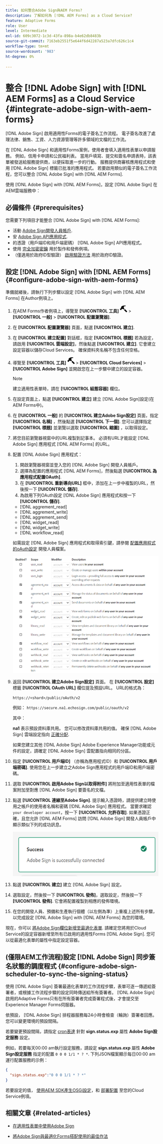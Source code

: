 ```yaml
---
title: 如何整合Adobe Sign與AEM Forms?
description: 了解如何為 [!DNL AEM Forms] as a Cloud Service?
feature: Adaptive Forms
role: User
level: Intermediate
exl-id: 609c3072-1c3d-43fa-898a-b4e62db8483b
source-git-commit: 7163eb2551f5e644f6d42287a523a7dfc626c1c4
workflow-type: tm+mt
source-wordcount: '983'
ht-degree: 0%

---
```


# 整合 [!DNL Adobe Sign] with [!DNL AEM Forms] as a Cloud Service  {#integrate-adobe-sign-with-aem-forms}

[!DNL Adobe Sign] 啟用適用性Forms的電子簽名工作流程。 電子簽名改進了處理法律、銷售、工資、人力資源管理等許多領域的文檔的工作流。

在 [!DNL Adobe Sign] 和適用性Forms案例，使用者會填入適用性表單以申請服務。 例如，信用卡申請和公民福利表。 當用戶填寫、提交和簽名申請表時，該表單被發送給服務提供商，以便採取進一步的行動。 服務提供商審核應用程式和使用 [!DNL Adobe Sign] 標籤已批准的應用程式。 若要啟用類似的電子簽名工作流程，您可以整合 [!DNL Adobe Sign] with [!DNL AEM Forms].

使用 [!DNL Adobe Sign] with [!DNL AEM Forms]，設定 [!DNL Adobe Sign] 在AEM雲端服務中：

## 必備條件 {#prerequisites}

您需要下列項目才能整合 [!DNL Adobe Sign] with [!DNL AEM Forms]:

* 活動 [Adobe Sign開發人員帳戶](https://acrobat.adobe.com/us/en/sign/developer-form.html).
* 安 [Adobe Sign API應用程式](https://www.adobe.io/apis/documentcloud/sign/docs.html#!adobedocs/adobe-sign/master/gstarted/create_app.md).
* 的憑證（用戶端ID和用戶端密碼） [!DNL Adobe Sign] API應用程式。
* 使用 [完全加密密鑰](https://experienceleague.adobe.com/docs/experience-manager-65/administering/security/security-checklist.html?lang=en#make-sure-you-properly-replicate-encryption-keys-when-needed) 用於製作和發佈例項。
* （僅適用於政府ID型驗證） [啟用驗證方法](https://helpx.adobe.com/sign/using/adobesign-authentication-government-id.html#AuditReport) 用於政府ID驗證。

## 設定 [!DNL Adobe Sign] with [!DNL AEM Forms] {#configure-adobe-sign-with-aem-forms}

準備就緒後，請執行下列步驟以設定 [!DNL Adobe Sign] with [!DNL AEM Forms] 在Author例項上。

1. 在AEM Forms作者例項上，導覽至 **[!UICONTROL 工具]** ![錘](assets/hammer.png) > **[!UICONTROL 一般]** > **[!UICONTROL 配置瀏覽器]**.
1. 在 **[!UICONTROL 配置瀏覽器]** 頁面，點選 **[!UICONTROL 建立]**.
1. 在 **[!UICONTROL 建立配置]** 對話框，指定 **[!UICONTROL 標題]** 若為設定，請啟用 **[!UICONTROL 雲端設定]**，然後點選 **[!UICONTROL 建立]**. 它會建立設定容器以儲存Cloud Services。 確保資料夾名稱不包含任何空格。
1. 導覽至 **[!UICONTROL 工具]** ![錘](assets/hammer.png) > **[!UICONTROL Cloud Services]** > **[!UICONTROL Adobe Sign]** 並開啟您在上一步驟中建立的設定容器。

   >[!NOTE]
   >
   >建立適用性表單時，請在 **[!UICONTROL 組態容器]** 欄位。

1. 在設定頁面上，點選 **[!UICONTROL 建立]** 建立 [!DNL Adobe Sign]設定(在AEM Forms中)。
1. 在 **[!UICONTROL 一般]** 的 **[!UICONTROL 建立Adobe Sign設定]** 頁面，指定 **[!UICONTROL 名稱]** ，然後點選 **[!UICONTROL 下一個]**. 您可以選擇指定 **[!UICONTROL 標題]** 並瀏覽以選取 **[!UICONTROL 縮圖]** ，以取得設定。

1. 將您目前瀏覽器視窗中的URL複製到記事本。 必須有URL才能設定 [!DNL Adobe Sign] 應用程式 [!DNL AEM Forms] 的URL。

1. 配置 [!DNL Adobe Sign] 應用程式：

   1. 開啟瀏覽器視窗並登入您的 [!DNL Adobe Sign] 開發人員帳戶。
   1. 選擇為配置的應用程式 [!DNL AEM Forms]，然後點選 **[!UICONTROL 為應用程式配置OAuth]**.
   1. 在 **[!UICONTROL 重新導向URL]** 框中，添加在上一步中複製的URL，然後按一下 **[!UICONTROL 儲存]**.
   1. 為啟用下列OAuth設定 [!DNL Adobe Sign] 應用程式和按一下 **[!UICONTROL 儲存]**.
   * [!DNL aggrement_read]
   * [!DNL aggrement_write]
   * [!DNL aggrement_send]
   * [!DNL widget_read]
   * [!DNL widget_write]
   * [!DNL workflow_read]

   如需設定 [!DNL Adobe Sign] 應用程式和取得索引鍵，請參閱 [配置應用程式的oAuth設定](https://www.adobe.io/apis/documentcloud/sign/docs.html#!adobedocs/adobe-sign/master/gstarted/configure_oauth.md) 開發人員檔案。

   ![OAuth設定](assets/oauthconfig_new.png)

1. 返回 **[!UICONTROL 建立Adobe Sign設定]** 頁面。 在 **[!UICONTROL 設定]** 標籤 **[!UICONTROL OAuth URL]** 欄位提及預設URL。 URL的格式為：

   `https://<shard>/public/oAuth/v2`

   例如：
   `https://secure.na1.echosign.com/public/oauth/v2`

   其中：

   **na1** 表示預設資料庫共用。 您可以修改資料庫共用的值。 確保 [!DNL Adobe Sign] 雲端設定指向 [正確分配](https://helpx.adobe.com/sign/using/identify-account-shard.html).

   如果您建立其他 [!DNL Adobe Sign] Adobe Experience Manager功能或元件的設定，請確定 [!DNL Adobe Sign] 雲配置指向相同的分區。

1. 指定 **[!UICONTROL 用戶端ID]** （亦稱為應用程式ID）和 **[!UICONTROL 用戶端密碼]**. 使用您在上一步建立之Adobe Sign應用程式的用戶端ID和用戶端密碼。

1. 選取 **[!UICONTROL 啟用Adobe Sign以取得附件]** 將附加至適用性表單的檔案附加至對應 [!DNL Adobe Sign] 要簽名的文檔。

1. 點選 **[!UICONTROL 連線至Adobe Sign]**. 提示輸入憑證時，請提供建立時使用之帳戶的使用者名稱和密碼 [!DNL Adobe Sign] 應用程式。 當要求確認 `your developer account`，按一下 **[!UICONTROL 允許存取]**. 如果憑證正確，且您允許 [!DNL AEM Forms] 訪問 [!DNL Adobe Sign] 開發人員帳戶中顯示類似下列的成功訊息。

   ![Adobe Sign雲端設定成功](assets/adobe-sign-cloud-configuration-success.png)

1. 點選 **[!UICONTROL 建立]** 建立 [!DNL Adobe Sign] 設定。

1. 選取設定，然後按一下 **[!UICONTROL 發佈]**，選取設定，然後按一下 **[!UICONTROL 發佈]**. 它會將配置複製到相應的發佈環境。

1. 在您的開發人員、預備和生產執行個體（以左側為準）上重複上述所有步驟，以完成設定 [!DNL Adobe Sign] with [!DNL AEM Forms] 為您的環境。

現在，你可以 [將Adobe Sign欄位新增至最適化表單](working-with-adobe-sign.md). 請確定您將用於Cloud Service的設定容器新增至所有已啟用的適用性Forms [!DNL Adobe Sign]. 您可以從最適化表單的屬性中指定設定容器。

## (僅限AEM工作流程)設定 [!DNL Adobe Sign] 同步簽名狀態的調度程式 {#configure-adobe-sign-scheduler-to-sync-the-signing-status}

使用 [!DNL Adobe Sign] 簽署最適化表單的工作流程步驟，表單可逐一傳遞給簽署者，或根據工作流程步驟的設定同時傳送給所有簽署者。 [!DNL Adobe Sign] 啟用的Adaptive Forms只有在所有簽署者完成簽署程式後，才會提交至Experience Manager Forms伺服器。

依預設， [!DNL Adobe Sign] 排程器服務每24小時會檢查（輪詢）簽署者回應。 您可以變更環境的預設間隔。

若要變更預設間隔，請指定 [cron表達](https://en.wikipedia.org/wiki/Cron#CRON_expression) 針對 **sign.status.exp** 屬性 **Adobe Sign設定服務** 設定。

例如，若要每天00:00 am執行設定服務，請設定 **sign.status.exp** 屬性 **Adobe Sign設定服務** 指定的配置 `0 0 0 1/1 * ? *`. 下列JSON檔案顯示每日00:00 am運行配置服務的示例：

```json
{
  "sign.status.exp":"0 0 0 1/1 * ? *"
}
```

若要設定的值， [使用AEM SDK產生OSGi設定](https://experienceleague.adobe.com/docs/experience-manager-cloud-service/implementing/deploying/configuring-osgi.html?lang=en#generating-osgi-configurations-using-the-aem-sdk-quickstart)，和 [部署配置](https://experienceleague.adobe.com/docs/experience-manager-cloud-service/implementing/using-cloud-manager/deploy-code.html?lang=en#deployment-process) 至您的Cloud Service例項。

<!-- , perform the following steps:

1. Log in to [!DNL AEM Forms] Server with admin credentials and navigate to **[!UICONTROL Tools]** &gt;**[!UICONTROL Operations]** &gt; **[!UICONTROL Web Console]**.

   You can also open the following URL in a browser window:
   `https://server/system/console/configMgr`

1. Locate and open the **[!UICONTROL Adobe Sign Configuration Service]** option. Specify a [cron expression](https://en.wikipedia.org/wiki/Cron#CRON_expression) in the **Status Update Scheduler Expression** field and click **Save**. For example, to run the configuration service daily at 00:00 am, specify `0 0 0 1/1 * ? *` in the **Status Update Scheduler Expression** field.

Default interval to sync status of [!DNL Adobe Sign] is now changed. -->

## 相關文章 {#related-articles}

* [在適用性表單中使用Adobe Sign](working-with-adobe-sign.md)

* [將Adobe Sign與最適化Forms搭配使用的最佳作法](https://medium.com/adobetech/using-adobe-sign-to-e-sign-an-adaptive-form-heres-the-best-way-to-do-it-dc3e15f9b684)

